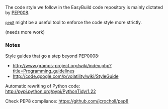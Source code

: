 The code style we follow in the EasyBuild code repository is mainly dictated by [PEP008](http://www.python.org/dev/peps/pep-0008/).

[`pep8`](https://github.com/jcrocholl/pep8) might be a useful tool to enforce the code style more strictly.

(needs more work)

### Notes

Style guides that go a step beyond PEP0008:
 * http://www.gramps-project.org/wiki/index.php?title=Programming_guidelines
 * http://code.google.com/p/volatility/wiki/StyleGuide

Automatic rewriting of Python code: http://pypi.python.org/pypi/PythonTidy/1.22

Check PEP8 compliance: https://github.com/jcrocholl/pep8